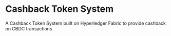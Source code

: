 # Cashback Token System
A Cashback Token System built on Hyperledger Fabric to provide cashback on CBDC transactions

